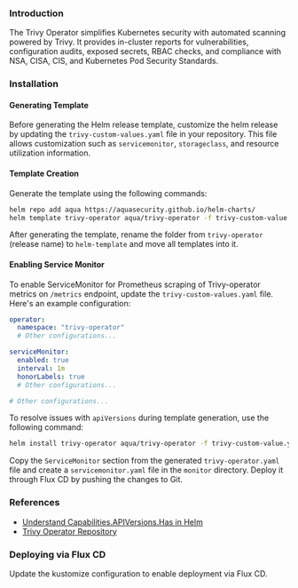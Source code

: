 ### Introduction

The Trivy Operator simplifies Kubernetes security with automated scanning powered by Trivy. It provides in-cluster reports for vulnerabilities, configuration audits, exposed secrets, RBAC checks, and compliance with NSA, CISA, CIS, and Kubernetes Pod Security Standards.

### Installation

#### Generating Template

Before generating the Helm release template, customize the helm release by updating the `trivy-custom-values.yaml` file in your repository. This file allows customization such as `servicemonitor`, `storageclass`, and resource utilization information.

#### Template Creation

Generate the template using the following commands:

```bash
helm repo add aqua https://aquasecurity.github.io/helm-charts/
helm template trivy-operator aqua/trivy-operator -f trivy-custom-value.yaml --output-dir="./"
```

After generating the template, rename the folder from `trivy-operator` (release name) to `helm-template` and move all templates into it.

#### Enabling Service Monitor

To enable ServiceMonitor for Prometheus scraping of Trivy-operator metrics on `/metrics` endpoint, update the `trivy-custom-values.yaml` file. Here's an example configuration:

```yaml
operator:
  namespace: "trivy-operator"
  # Other configurations...

serviceMonitor:
  enabled: true
  interval: 1m
  honorLabels: true
  # Other configurations...

# Other configurations...
```

To resolve issues with `apiVersions` during template generation, use the following command:

```bash
helm install trivy-operator aqua/trivy-operator -f trivy-custom-value.yaml --dry-run --debug > trivy-operator.yaml
```

Copy the `ServiceMonitor` section from the generated `trivy-operator.yaml` file and create a `servicemonitor.yaml` file in the `monitor` directory. Deploy it through Flux CD by pushing the changes to Git.

### References

- [Understand Capabilities.APIVersions.Has in Helm](https://github.com/helm/helm)
- [Trivy Operator Repository](https://github.com/aquasecurity/trivy-operator)

### Deploying via Flux CD

Update the kustomize configuration to enable deployment via Flux CD.

